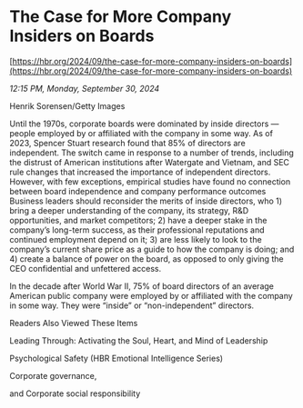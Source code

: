 # The Case for More Company Insiders on Boards

[https://hbr.org/2024/09/the-case-for-more-company-insiders-on-boards](https://hbr.org/2024/09/the-case-for-more-company-insiders-on-boards)

*12:15 PM, Monday, September 30, 2024*

Henrik Sorensen/Getty Images

Until the 1970s, corporate boards were dominated by inside directors — people employed by or affiliated with the company in some way. As of 2023, Spencer Stuart research found that 85% of directors are independent. The switch came in response to a number of trends, including the distrust of American institutions after Watergate and Vietnam, and SEC rule changes that increased the importance of independent directors. However, with few exceptions, empirical studies have found no connection between board independence and company performance outcomes Business leaders should reconsider the merits of inside directors, who 1) bring a deeper understanding of the company, its strategy, R&D opportunities, and market competitors; 2) have a deeper stake in the company’s long-term success, as their professional reputations and continued employment depend on it; 3) are less likely to look to the company’s current share price as a guide to how the company is doing; and 4) create a balance of power on the board, as opposed to only giving the CEO confidential and unfettered access.

In the decade after World War II, 75% of board directors of an average American public company were employed by or affiliated with the company in some way. They were “inside” or “non-independent” directors.

Readers Also Viewed These Items

Leading Through: Activating the Soul, Heart, and Mind of Leadership

Psychological Safety (HBR Emotional Intelligence Series)

Corporate governance,

and Corporate social responsibility

